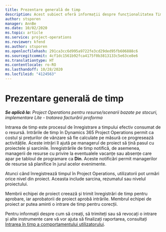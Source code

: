 ```yaml
---
title: Prezentare generală de timp
description: Acest subiect oferă informații despre funcționalitatea Timp în Dynamics 365 Project Operations.
author: stsporen
manager: AnnBe
ms.date: 10/02/2020
ms.topic: article
ms.service: project-operations
ms.reviewer: kfend
ms.author: stsporen
ms.openlocfilehash: 291ca3cc6d995a9722fe3cd29ded95fb606888c6
ms.sourcegitcommit: 4cf1dc1561b92fca4175f0b3813133c5e63ce8e6
ms.translationtype: HT
ms.contentlocale: ro-RO
ms.lasthandoff: 10/28/2020
ms.locfileid: "4124563"
---
```

# <a name="time-overview"></a>Prezentare generală de timp

_**Se aplică la:** Project Operations pentru resurse/scenarii bazate pe stocuri, implementare Lite - tratarea facturării proforma_

Intrarea de timp este procesul de înregistrare a timpului efectiv consumat de o resursă. Intrările de timp în Dynamics 365 Project Operations permit ca costul și prețurilor de vânzare să fie calculate pe măsură ce progresează activitățile. Aceste intrări îl ajută pe managerul de proiect să țină pasul cu proiectele și sarcinile. Înregistrările de timp notifică, de asemenea, managerii de resurse cu privire la eventualele vacanțe sau absențe care apar pe tabloul de programare ca **Din**. Aceste notificări permit managerilor de resurse să planifice în jurul acelor evenimente.

Atunci când înregistrează timpul în Project Operations, utilizatorii pot urmări orice nivel din proiect. Aceasta include sarcina, rezumatul sau nivelul proiectului.

Membrii echipei de proiect creează și trimit înregistrări de timp pentru aprobare, iar aprobatorii de proiect aprobă intrările. Membrul echipei de proiect ar putea aminti o intrare de timp pentru corecții.

Pentru informații despre cum să creați, să trimiteți sau să revocați o intrare și alte instrumente care vă vor ajuta să finalizați raportarea, consultați [Intrarea în timp a comportamentului utilizatorului](ui-behavior-time.md).


